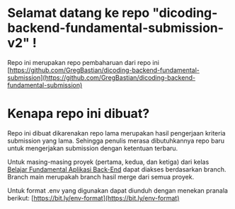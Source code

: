 # Selamat datang ke repo "dicoding-backend-fundamental-submission-v2" !
Repo ini merupakan repo pembaharuan dari repo ini [https://github.com/GregBastian/dicoding-backend-fundamental-submission](https://github.com/GregBastian/dicoding-backend-fundamental-submission)

# Kenapa repo ini dibuat?
Repo ini dibuat dikarenakan repo lama merupakan hasil pengerjaan kriteria submission yang lama. Sehingga penulis merasa dibutuhkannya repo baru untuk mengerjakan submission dengan ketentuan terbaru.

Untuk masing-masing proyek (pertama, kedua, dan ketiga) dari kelas [Belajar Fundamental Aplikasi Back-End](https://www.dicoding.com/academies/271) dapat diakses berdasarkan branch. Branch main merupakah branch hasil merge dari semua proyek.

Untuk format .env yang digunakan dapat diunduh dengan menekan pranala berikut: [https://bit.ly/env-format](https://bit.ly/env-format)


